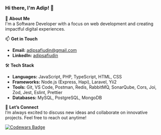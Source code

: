 ### Hi there, I'm Adip! 👋

🚀 **About Me**  
I'm a Software Developer with a focus on web development and creating impactful digital experiences.

📫 **Get in Touch**  
- **Email:** [adipsafiudin@gmail.com](mailto:adipsafiudin@gmail.com)  
- **LinkedIn:** [adipsafiudin](https://www.linkedin.com/in/adip-safiudin/)

🛠️ **Tech Stack**  

- **Languages:** JavaScript, PHP, TypeScript, HTML, CSS  
- **Frameworks:** Node.js (Express, Hapi), Laravel, Yii2  
- **Tools:** Git, VS Code, Postman, Redis, RabbitMQ, SonarQube, Cors, Joi, Zod, Jest, Eslint, Prettier
- **Databases:** MySQL, PostgreSQL, MongoDB  

🤝 **Let’s Connect**  
I’m always excited to discuss new ideas and collaborate on innovative projects. Feel free to reach out anytime!


[![Codewars Badge](https://www.codewars.com/users/adip240499/badges/small)](https://www.codewars.com/users/adip240499)
